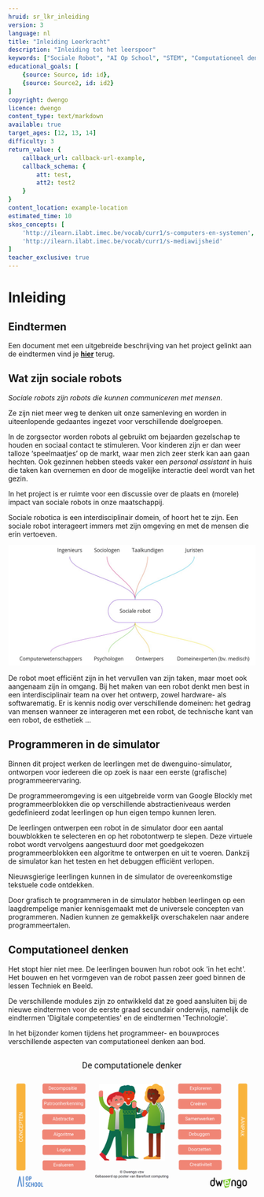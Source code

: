 ```yaml
---
hruid: sr_lkr_inleiding
version: 3
language: nl
title: "Inleiding Leerkracht"
description: "Inleiding tot het leerspoor"
keywords: ["Sociale Robot", "AI Op School", "STEM", "Computationeel denken", "Grafisch programmeren"]
educational_goals: [
    {source: Source, id: id}, 
    {source: Source2, id: id2}
]
copyright: dwengo
licence: dwengo
content_type: text/markdown
available: true
target_ages: [12, 13, 14]
difficulty: 3
return_value: {
    callback_url: callback-url-example,
    callback_schema: {
        att: test,
        att2: test2
    }
}
content_location: example-location
estimated_time: 10
skos_concepts: [
    'http://ilearn.ilabt.imec.be/vocab/curr1/s-computers-en-systemen', 
    'http://ilearn.ilabt.imec.be/vocab/curr1/s-mediawijsheid'
]
teacher_exclusive: true
---
```


# Inleiding

## Eindtermen
Een document met een uitgebreide beschrijving van het project gelinkt aan de eindtermen vind je [**hier**](embed/EindtermenAStroomSsocialeRobot.pdf "Eindtermen") terug.

## Wat zijn sociale robots
*Sociale robots zijn robots die kunnen communiceren met mensen.*

Ze zijn niet meer weg te denken uit onze samenleving en worden in uiteenlopende gedaantes ingezet voor verschillende doelgroepen.

In de zorgsector worden robots al gebruikt om bejaarden gezelschap te houden en sociaal contact te stimuleren. Voor kinderen zijn er dan weer talloze ‘speelmaatjes’ op de markt, waar men zich zeer sterk kan aan gaan hechten. Ook gezinnen hebben steeds vaker een *personal assistant* in huis die taken kan overnemen en door de mogelijke interactie deel wordt van het gezin.

In het project is er ruimte voor een discussie over de plaats en (morele) impact van sociale robots in onze maatschappij.

Sociale robotica is een interdisciplinair domein, of hoort het te zijn. Een sociale robot interageert immers met zijn omgeving en met de mensen die erin vertoeven.

![](embed/sr_interdisciplinair.png "interdisciplinair domein")

De robot moet efficiënt zijn in het vervullen van zijn taken, maar moet ook aangenaam zijn in omgang. Bij het maken van een robot denkt men best in een interdisciplinair team na over het ontwerp, zowel hardware- als softwarematig. Er is kennis nodig over verschillende domeinen: het gedrag van mensen wanneer ze interageren met een robot, de technische kant van een robot, de esthetiek …


## Programmeren in de simulator
Binnen dit project werken de leerlingen met de dwenguino-simulator, ontworpen voor iedereen die op zoek is naar een eerste (grafische) programmeerervaring.

De programmeeromgeving is een uitgebreide vorm van Google Blockly met programmeerblokken die op verschillende abstractieniveaus werden gedefinieerd zodat leerlingen op hun eigen tempo kunnen leren.

De leerlingen ontwerpen een robot in de simulator door een aantal bouwblokken te selecteren en op het robotontwerp te slepen. Deze virtuele robot wordt vervolgens aangestuurd door met goedgekozen programmeerblokken een algoritme te ontwerpen en uit te voeren. Dankzij de simulator kan het testen en het debuggen efficiënt verlopen.

Nieuwsgierige leerlingen kunnen in de simulator de overeenkomstige tekstuele code ontdekken.

Door grafisch te programmeren in de simulator hebben leerlingen op een laagdrempelige manier kennisgemaakt met de universele concepten van programmeren. Nadien kunnen ze gemakkelijk overschakelen naar andere programmeertalen.

## Computationeel denken
Het stopt hier niet mee. De leerlingen  bouwen hun robot ook 'in het echt'. Het bouwen en het vormgeven van de robot passen zeer goed binnen de lessen Techniek en Beeld.

De verschillende modules zijn zo ontwikkeld dat ze goed aansluiten bij de nieuwe eindtermen voor de eerste graad secundair onderwijs, namelijk de eindtermen 'Digitale competenties' en de eindtermen 'Technologie'.

In het bijzonder komen tijdens het programmeer- en bouwproces verschillende aspecten van computationeel denken aan bod. 

![](embed/Poster.png "Poster computationeel denken")